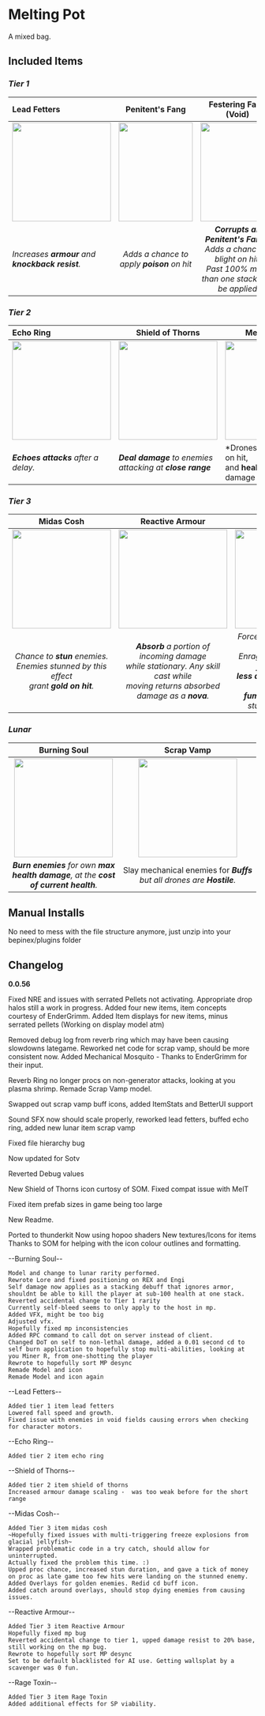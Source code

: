 # Melting Pot

A mixed bag.
## Included Items

### **_Tier 1_**

| Lead Fetters | Penitent's Fang | Festering Fang (Void) | Sapping Bloom |
| :- | :-: | :-: | :-: |
|<img src="https://imgur.com/wZvnv9N.png" width="200" height="200" />|<img src="https://i.imgur.com/n4ONzTP.png" width="150" height="200" /> | <img src="https://i.imgur.com/fPpF1Vm.png" width="150" height="200" /> | <img src="https://i.imgur.com/2fj510X.png" width="200" height="200" /> |
|*Increases __armour__ and __knockback resist__.*| *Adds a chance to apply __poison__ on hit* | *__Corrupts all Penitent's Fangs__<br> Adds a chance to blight on hit,<br> Past 100% more than one stack can be applied* | *Chance to __Weaken__ on hit*|

### **_Tier 2_**

| Echo Ring | Shield of Thorns | Mechanical Mosquito | Serrated Pellets |
| :- | - | - |:-:|
| <img src="https://imgur.com/AKdw21x.png" width="200" height="200" /> | <img src="https://imgur.com/xXXZDO8.png" width="200" height="200" /> | <img src="https://i.imgur.com/iCLQrr4.png" width="250" height="200" /> | <img src="https://i.imgur.com/kwHqnTD.png" width="300" height="200" /> |
|*__Echoes attacks__ after a delay.*|*__Deal damage__ to enemies </br> attacking at __close range__*| *Drones and Turrets gain __bleed__ on hit,<br> and __heal__ for a portion of bleed damage dealt *| *Hitting an enemy with enough stacks of bleed __Haemorrhages__ them*|

### **_Tier 3_**


| Midas Cosh | Reactive Armour | Rage Toxin|
|:-:|:-:|:-:|
| <img src="https://imgur.com/5XBDT4y.png" width="200" height="200" /> | <img src="https://imgur.com/9zozM0g.png" width="220" height="200" /> | <img src="https://imgur.com/dG6temm.png" width="200" height="200" /> |
| *Chance to __stun__ enemies.<br> Enemies stunned by this effect<br> grant __gold on hit__.* | *__Absorb__ a portion of incoming damage <br>while stationary. Any skill cast while<br> moving returns absorbed damage as a __nova__.* | *Forces attacked enemies to __focus you__.<br> Enraged enemies __attack faster__ but deal<br>__less damage__, and have a chance to <br>__fumble attacks__ mini-stunning the enemy* |


### __*Lunar*__

| Burning Soul | Scrap Vamp |
|:-:|:-:|
| <img src="https://imgur.com/ChiC1QC.png" width="200" height="200" /> | <img src="https://imgur.com/5cowucP.png" width="200" height="200" /> |
| *__Burn enemies__ for own __max <br> health damage__, at the __cost<br> of current health__.* | Slay mechanical enemies for *__Buffs__ <br> but all drones are __Hostile__.* |

## Manual Installs ##

No need to mess with the file structure anymore, just unzip into your bepinex/plugins folder


## Changelog
**0.0.56**

Fixed NRE and issues with serrated Pellets not activating. Appropriate drop halos still a work in progress.
Added four new items, item concepts courtesy of EnderGrimm.
Added Item displays for new items, minus serrated pellets (Working on display model atm)

Removed debug log from reverb ring which may have been causing slowdowns lategame.
Reworked net code for scrap vamp, should be more consistent now. Added Mechanical Mosquito - Thanks to EnderGrimm for their input.

Reverb Ring no longer procs on non-generator attacks, looking at you plasma shrimp. Remade Scrap Vamp model.

Swapped out scrap vamp buff icons, added ItemStats and BetterUI support

Sound SFX now should scale properly, reworked lead fetters, buffed echo ring, added new lunar item scrap vamp

Fixed file hierarchy bug

Now updated for Sotv

Reverted Debug values

New Shield of Thorns icon curtosy of SOM. Fixed compat issue with MelT

Fixed item prefab sizes in game being too large

New Readme.

Ported to thunderkit
Now using hopoo shaders
New textures/Icons for items
Thanks to SOM for helping with the icon colour outlines and formatting.


--Burning Soul--

	Model and change to lunar rarity performed.
	Rewrote Lore and fixed positioning on REX and Engi
	Self damage now applies as a stacking debuff that ignores armor, shouldnt be able to kill the player at sub-100 health at one stack.
	Reverted accidental change to Tier 1 rarity
	Currently self-bleed seems to only apply to the host in mp.
	Added VFX, might be too big
	Adjusted vfx.
	Hopefully fixed mp inconsistencies
	Added RPC command to call dot on server instead of client.
	Changed DoT on self to non-lethal damage, added a 0.01 second cd to self burn application to hopefully stop multi-abilities, looking at you Miner R, from one-shotting the player
	Rewrote to hopefully sort MP desync
	Remade Model and icon
	Remade Model and icon again
	
--Lead Fetters--

	Added tier 1 item lead fetters
	Lowered fall speed and growth.
	Fixed issue with enemies in void fields causing errors when checking for character motors.
	
--Echo Ring--
	
	Added tier 2 item echo ring
	
--Shield of Thorns--
	
	Added tier 2 item shield of thorns
	Increased armour damage scaling -  was too weak before for the short range
	
--Midas Cosh--
	
	Added Tier 3 item midas cosh
	~Hopefully fixed issues with multi-triggering freeze explosions from glacial jellyfish~
	Wrapped problematic code in a try catch, should allow for uninterrupted.
	Actually fixed the problem this time. :)
	Upped proc chance, increased stun duration, and gave a tick of money on proc as late game too few hits were landing on the stunned enemy.
	Added Overlays for golden enemies. Redid cd buff icon.
	Added catch around overlays, should stop dying enemies from causing issues.
	
--Reactive Armour--

	Added Tier 3 item Reactive Armour
	Hopefully fixed mp bug
	Reverted accidental change to tier 1, upped damage resist to 20% base, still working on the mp bug.
	Rewrote to hopefully sort MP desync
	Set to be default blacklisted for AI use. Getting wallsplat by a scavenger was 0 fun.

--Rage Toxin--

	Added Tier 3 item Rage Toxin
	Added additional effects for SP viability.